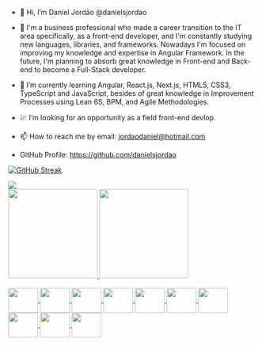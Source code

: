 - 👋 Hi, I’m Daniel Jordão @danielsjordao

- 👀 I'm a business professional who made a career transition to the IT area specifically, as a front-end developer, and I'm constantly studying new languages, libraries, and frameworks. Nowadays I'm focused on improving my knowledge and expertise in Angular Framework. 
      In the future, I'm planning to absorb great knowledge in Front-end and Back-end to become a Full-Stack developer.
      
- 📜 I’m currently learning Angular, React.js, Next.js, HTML5, CSS3, TypeScript and JavaScript, besides of great knowledge in Improvement Processes using Lean 6S, BPM, and Agile Methodologies.

- 💹 I’m looking for an opportunity as a field front-end devlop.

- 📫 How to reach me by email: jordaodaniel@hotmail.com

- GitHub Profile: https://github.com/danielsjordao

[![GitHub Streak](https://streak-stats.demolab.com?user=danielsjordao&date_format=M%20j%5B%2C%20Y%5D)](https://git.io/streak-stats)

<div>
<a href="https://www.linkedin.com/in/danielsjordao/" target="_blank"><img src="https://img.shields.io/badge/-LinkedIn-%230077B5?style=for-the-badge&logo=linkedin&logoColor=white" target="_blank"></a>   
</div>

<div>
<a href="https://github.com/danielsjordao">
<img height="180em" src="https://github-readme-stats.vercel.app/api/top-langs/?username=danielsjordao&layout=compact&langs_count=7&theme=radical"/>
<img height="180em" src="https://github-readme-stats.vercel.app/api?username=danielsjordao&show_icons=true&theme=radical&include_all_commits=true&count_private=true"/>
<div>

<div style="display: inline_block"><br>

  <img align="center" height="50" width="60" src="https://cdn.jsdelivr.net/gh/devicons/devicon/icons/angularjs/angularjs-original.svg" />
  <img align="center" height="50" width="60" src="https://cdn.jsdelivr.net/gh/devicons/devicon/icons/typescript/typescript-original.svg" />
  <img align="center" height="50" width="60" src="https://cdn.jsdelivr.net/gh/devicons/devicon/icons/react/react-original.svg" />
  <img align="center" height="50" width="60" src="https://cdn.jsdelivr.net/gh/devicons/devicon/icons/html5/html5-original-wordmark.svg" />
  <img align="center" height="50" width="60" src="https://cdn.jsdelivr.net/gh/devicons/devicon/icons/css3/css3-original-wordmark.svg" />
  <img align="center" height="50" width="60" src="https://cdn.jsdelivr.net/gh/devicons/devicon/icons/javascript/javascript-original.svg" />  
  <img align="center" height="50" width="60" src="https://cdn.jsdelivr.net/gh/devicons/devicon/icons/bootstrap/bootstrap-original-wordmark.svg" />
  <img align="center" height="50" width="60" src="https://cdn.jsdelivr.net/gh/devicons/devicon/icons/nextjs/nextjs-original.svg" />
  <img align="center" height="50" width="60" src="https://cdn.jsdelivr.net/gh/devicons/devicon/icons/nodejs/nodejs-original-wordmark.svg" />
  <img align="center" height="50" width="60" src="https://cdn.jsdelivr.net/gh/devicons/devicon/icons/npm/npm-original-wordmark.svg" />
  
